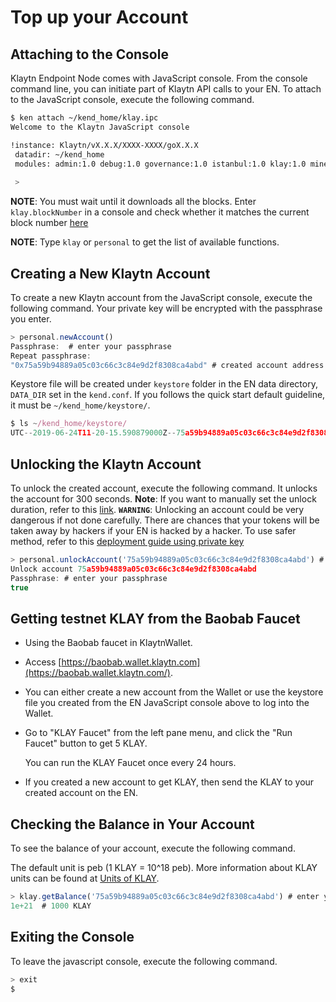 # Top up your Account <a id="top-up-your-account"></a>

## Attaching to the Console <a id="attaching-to-the-console"></a>

Klaytn Endpoint Node comes with JavaScript console. From the console command line, you can initiate part of Klaytn API calls to your EN. To attach to the JavaScript console, execute the following command.

```bash
$ ken attach ~/kend_home/klay.ipc
Welcome to the Klaytn JavaScript console

!instance: Klaytn/vX.X.X/XXXX-XXXX/goX.X.X
 datadir: ~/kend_home
 modules: admin:1.0 debug:1.0 governance:1.0 istanbul:1.0 klay:1.0 miner:1.0 net:1.0 personal:1.0 rpc:1.0 txpool:1.0
 
 >
```

**NOTE**: You must wait until it downloads all the blocks. Enter `klay.blockNumber` in a console and check whether it matches the current block number [here](https://baobab.scope.klaytn.com/) 

**NOTE**: Type `klay` or `personal` to get the list of available functions.

## Creating a New Klaytn Account <a id="creating-a-new-klaytn-account"></a>

To create a new Klaytn account from the JavaScript console, execute the following command. Your private key will be encrypted with the passphrase you enter.

```javascript
> personal.newAccount()
Passphrase:  # enter your passphrase
Repeat passphrase:
"0x75a59b94889a05c03c66c3c84e9d2f8308ca4abd" # created account address
```

Keystore file will be created under `keystore` folder in the EN data directory, `DATA_DIR` set in the `kend.conf`. If you follows the quick start default guideline, it must be `~/kend_home/keystore/`.

```javascript
$ ls ~/kend_home/keystore/
UTC--2019-06-24T11-20-15.590879000Z--75a59b94889a05c03c66c3c84e9d2f8308ca4abd
```

## Unlocking the Klaytn Account <a id="unlocking-the-klaytn-account"></a>

To unlock the created account, execute the following command. It unlocks the account for 300 seconds. **Note**: If you want to manually set the unlock duration, refer to this [link](../../bapp/json-rpc/api-references/personal.md#personal_unlockaccount). **`WARNING`**: Unlocking an account could be very dangerous if not done carefully. There are chances that your tokens will be taken away by hackers if your EN is hacked by a hacker. To use safer method, refer to this [deployment guide using private key](../../bapp/tutorials/count-bapp/6.-deploy-contract.md#deploy-method-1-by-private-key)

```javascript
> personal.unlockAccount('75a59b94889a05c03c66c3c84e9d2f8308ca4abd') # account address to unlock
Unlock account 75a59b94889a05c03c66c3c84e9d2f8308ca4abd
Passphrase: # enter your passphrase
true
```

## Getting testnet KLAY from the Baobab Faucet <a id="getting-testnet-klay-from-the-baobab-faucet"></a>

* Using the Baobab faucet in KlaytnWallet.
* Access [https://baobab.wallet.klaytn.com](https://baobab.wallet.klaytn.com/).
* You can either create a new account from the Wallet or use the keystore file you created from the EN JavaScript console above to log into the Wallet.
* Go to "KLAY Faucet" from the left pane menu, and click the "Run Faucet" button to get 5 KLAY.

  You can run the KLAY Faucet once every 24 hours.

* If you created a new account to get KLAY, then send the KLAY to your created account on the EN.

## Checking the Balance in Your Account <a id="checking-the-balance-in-your-account"></a>

To see the balance of your account, execute the following command.

The default unit is peb \(1 KLAY = 10^18 peb\). More information about KLAY units can be found at [Units of KLAY](../../klaytn/design/klaytn-native-coin-klay.md#units-of-klay).

```javascript
> klay.getBalance('75a59b94889a05c03c66c3c84e9d2f8308ca4abd') # enter your account address
1e+21  # 1000 KLAY
```

## Exiting the Console <a id="exiting-the-console"></a>

To leave the javascript console, execute the following command.

```javascript
> exit
$
```


